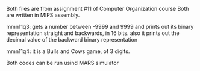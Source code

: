 Both files are from assignment #11 of Computer Organization course
Both are written in MIPS assembly.


mmn11q3:
  gets a number between -9999 and 9999
  and prints out its binary representation straight and backwards, in 16 bits.
  also it prints out the decimal value of the backward binary representation

mmn11q4:
  it is a Bulls and Cows game, of 3 digits.

Both codes can be run usind MARS simulator

